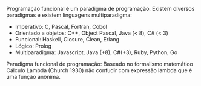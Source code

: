 Programação funcional é um paradigma de programação. Existem diversos paradigmas e existem linguagens multiparadigma:

 - Imperativo: C, Pascal, Fortran, Cobol
 - Orientado a objetos: C++, Object Pascal, Java (< 8), C# (< 3)
 - Funcional: Haskell, Closure, Clean, Erlang
 - Lógico: Prolog
 - Multiparadigma: Javascript, Java (+8), C#(+3), Ruby, Python, Go

Paradigma funcional de programação: Baseado no formalismo matemático Cálculo Lambda (Church 1930) não confudir com expressão lambda que é uma função anônima.